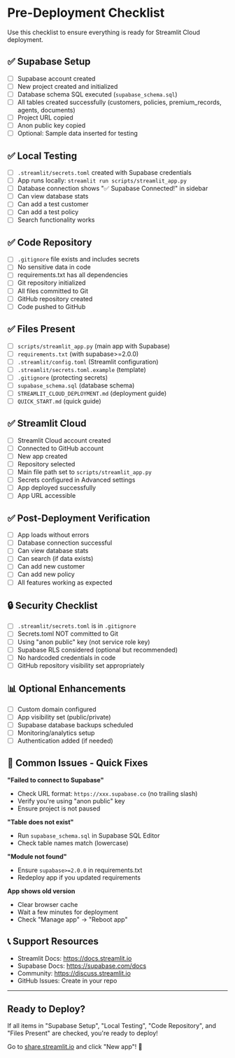 # Pre-Deployment Checklist

Use this checklist to ensure everything is ready for Streamlit Cloud deployment.

## ✅ Supabase Setup

- [ ] Supabase account created
- [ ] New project created and initialized
- [ ] Database schema SQL executed (`supabase_schema.sql`)
- [ ] All tables created successfully (customers, policies, premium_records, agents, documents)
- [ ] Project URL copied
- [ ] Anon public key copied
- [ ] Optional: Sample data inserted for testing

## ✅ Local Testing

- [ ] `.streamlit/secrets.toml` created with Supabase credentials
- [ ] App runs locally: `streamlit run scripts/streamlit_app.py`
- [ ] Database connection shows "✅ Supabase Connected!" in sidebar
- [ ] Can view database stats
- [ ] Can add a test customer
- [ ] Can add a test policy
- [ ] Search functionality works

## ✅ Code Repository

- [ ] `.gitignore` file exists and includes secrets
- [ ] No sensitive data in code
- [ ] requirements.txt has all dependencies
- [ ] Git repository initialized
- [ ] All files committed to Git
- [ ] GitHub repository created
- [ ] Code pushed to GitHub

## ✅ Files Present

- [ ] `scripts/streamlit_app.py` (main app with Supabase)
- [ ] `requirements.txt` (with supabase>=2.0.0)
- [ ] `.streamlit/config.toml` (Streamlit configuration)
- [ ] `.streamlit/secrets.toml.example` (template)
- [ ] `.gitignore` (protecting secrets)
- [ ] `supabase_schema.sql` (database schema)
- [ ] `STREAMLIT_CLOUD_DEPLOYMENT.md` (deployment guide)
- [ ] `QUICK_START.md` (quick guide)

## ✅ Streamlit Cloud

- [ ] Streamlit Cloud account created
- [ ] Connected to GitHub account
- [ ] New app created
- [ ] Repository selected
- [ ] Main file path set to `scripts/streamlit_app.py`
- [ ] Secrets configured in Advanced settings
- [ ] App deployed successfully
- [ ] App URL accessible

## ✅ Post-Deployment Verification

- [ ] App loads without errors
- [ ] Database connection successful
- [ ] Can view database stats
- [ ] Can search (if data exists)
- [ ] Can add new customer
- [ ] Can add new policy
- [ ] All features working as expected

## 🔒 Security Checklist

- [ ] `.streamlit/secrets.toml` is in `.gitignore`
- [ ] Secrets.toml NOT committed to Git
- [ ] Using "anon public" key (not service role key)
- [ ] Supabase RLS considered (optional but recommended)
- [ ] No hardcoded credentials in code
- [ ] GitHub repository visibility set appropriately

## 📊 Optional Enhancements

- [ ] Custom domain configured
- [ ] App visibility set (public/private)
- [ ] Supabase database backups scheduled
- [ ] Monitoring/analytics setup
- [ ] Authentication added (if needed)

## 🚨 Common Issues - Quick Fixes

**"Failed to connect to Supabase"**
- Check URL format: `https://xxx.supabase.co` (no trailing slash)
- Verify you're using "anon public" key
- Ensure project is not paused

**"Table does not exist"**
- Run `supabase_schema.sql` in Supabase SQL Editor
- Check table names match (lowercase)

**"Module not found"**
- Ensure `supabase>=2.0.0` in requirements.txt
- Redeploy app if you updated requirements

**App shows old version**
- Clear browser cache
- Wait a few minutes for deployment
- Check "Manage app" → "Reboot app"

## 📞 Support Resources

- Streamlit Docs: https://docs.streamlit.io
- Supabase Docs: https://supabase.com/docs  
- Community: https://discuss.streamlit.io
- GitHub Issues: Create in your repo

---

## Ready to Deploy?

If all items in "Supabase Setup", "Local Testing", "Code Repository", and "Files Present" are checked, you're ready to deploy!

Go to [share.streamlit.io](https://share.streamlit.io) and click "New app"! 🚀
